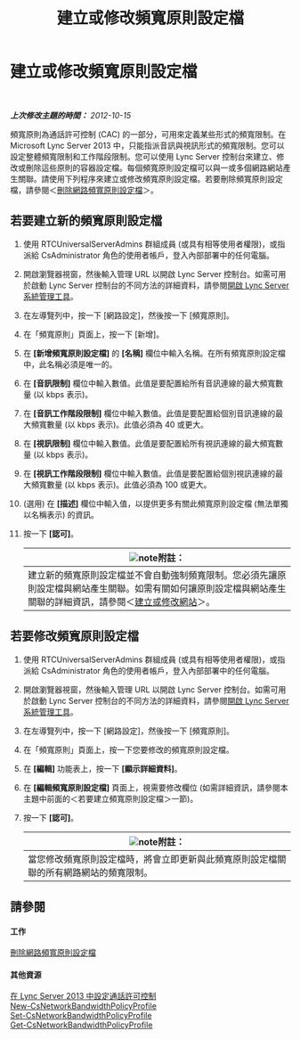﻿---
title: 建立或修改頻寬原則設定檔
TOCTitle: 建立或修改頻寬原則設定檔
ms:assetid: 08a2e18f-9b0d-4a2f-aa14-13bbf79ec745
ms:mtpsurl: https://technet.microsoft.com/zh-tw/library/Gg520945(v=OCS.15)
ms:contentKeyID: 49290014
ms.date: 08/10/2015
mtps_version: v=OCS.15
ms.translationtype: HT
---

# 建立或修改頻寬原則設定檔

 

_**上次修改主題的時間：** 2012-10-15_

頻寬原則為通話許可控制 (CAC) 的一部分，可用來定義某些形式的頻寬限制。在 Microsoft Lync Server 2013 中，只能指派音訊與視訊形式的頻寬限制。您可以設定整體頻寬限制和工作階段限制。您可以使用 Lync Server 控制台來建立、修改或刪除這些原則的容器設定檔。每個頻寬原則設定檔可以與一或多個網路網站產生關聯。請使用下列程序來建立或修改頻寬原則設定檔。若要刪除頻寬原則設定檔，請參閱＜[刪除網路頻寬原則設定檔](lync-server-2013-deleting-network-bandwidth-policy-profiles.md)＞。

## 若要建立新的頻寬原則設定檔

1.  使用 RTCUniversalServerAdmins 群組成員 (或具有相等使用者權限)，或指派給 CsAdministrator 角色的使用者帳戶，登入內部部署中的任何電腦。

2.  開啟瀏覽器視窗，然後輸入管理 URL 以開啟 Lync Server 控制台。如需可用於啟動 Lync Server 控制台的不同方法的詳細資料，請參閱[開啟 Lync Server 系統管理工具](lync-server-2013-open-lync-server-administrative-tools.md)。

3.  在左導覽列中，按一下 \[網路設定\]，然後按一下 \[頻寬原則\]。

4.  在「頻寬原則」頁面上，按一下 \[新增\]。

5.  在 **\[新增頻寬原則設定檔\]** 的 **\[名稱\]** 欄位中輸入名稱。在所有頻寬原則設定檔中，此名稱必須是唯一的。

6.  在 **\[音訊限制\]** 欄位中輸入數值。此值是要配置給所有音訊連線的最大頻寬數量 (以 kbps 表示)。

7.  在 **\[音訊工作階段限制\]** 欄位中輸入數值。此值是要配置給個別音訊連線的最大頻寬數量 (以 kbps 表示)。此值必須為 40 或更大。

8.  在 **\[視訊限制\]** 欄位中輸入數值。此值是要配置給所有視訊連線的最大頻寬數量 (以 kbps 表示)。

9.  在 **\[視訊工作階段限制\]** 欄位中輸入數值。此值是要配置給個別視訊連線的最大頻寬數量 (以 kbps 表示)。此值必須為 100 或更大。

10. (選用) 在 **\[描述\]** 欄位中輸入值，以提供更多有關此頻寬原則設定檔 (無法單獨以名稱表示) 的資訊。

11. 按一下 **\[認可\]**。
    
    <table>
    <thead>
    <tr class="header">
    <th><img src="images/Gg398811.note(OCS.15).gif" title="note" alt="note" />附註：</th>
    </tr>
    </thead>
    <tbody>
    <tr class="odd">
    <td>建立新的頻寬原則設定檔並不會自動強制頻寬限制。您必須先讓原則設定檔與網站產生關聯。如需有關如何讓原則設定檔與網站產生關聯的詳細資訊，請參閱＜<a href="lync-server-2013-creating-or-modifying-network-sites.md">建立或修改網站</a>＞。</td>
    </tr>
    </tbody>
    </table>


## 若要修改頻寬原則設定檔

1.  使用 RTCUniversalServerAdmins 群組成員 (或具有相等使用者權限)，或指派給 CsAdministrator 角色的使用者帳戶，登入內部部署中的任何電腦。

2.  開啟瀏覽器視窗，然後輸入管理 URL 以開啟 Lync Server 控制台。如需可用於啟動 Lync Server 控制台的不同方法的詳細資料，請參閱[開啟 Lync Server 系統管理工具](lync-server-2013-open-lync-server-administrative-tools.md)。

3.  在左導覽列中，按一下 \[網路設定\]，然後按一下 \[頻寬原則\]。

4.  在「頻寬原則」頁面上，按一下您要修改的頻寬原則設定檔。

5.  在 **\[編輯\]** 功能表上，按一下 **\[顯示詳細資料\]**。

6.  在 **\[編輯頻寬原則設定檔\]** 頁面上，視需要修改欄位 (如需詳細資訊，請參閱本主題中前面的＜若要建立頻寬原則設定檔＞一節)。

7.  按一下 **\[認可\]**。
    
    <table>
    <thead>
    <tr class="header">
    <th><img src="images/Gg398811.note(OCS.15).gif" title="note" alt="note" />附註：</th>
    </tr>
    </thead>
    <tbody>
    <tr class="odd">
    <td>當您修改頻寬原則設定檔時，將會立即更新與此頻寬原則設定檔關聯的所有網路網站的頻寬限制。</td>
    </tr>
    </tbody>
    </table>


## 請參閱

#### 工作

[刪除網路頻寬原則設定檔](lync-server-2013-deleting-network-bandwidth-policy-profiles.md)  

#### 其他資源

[在 Lync Server 2013 中設定通話許可控制](lync-server-2013-configure-call-admission-control.md)  
[New-CsNetworkBandwidthPolicyProfile](new-csnetworkbandwidthpolicyprofile.md)  
[Set-CsNetworkBandwidthPolicyProfile](set-csnetworkbandwidthpolicyprofile.md)  
[Get-CsNetworkBandwidthPolicyProfile](https://docs.microsoft.com/en-us/powershell/module/skype/Get-CsNetworkBandwidthPolicyProfile)

